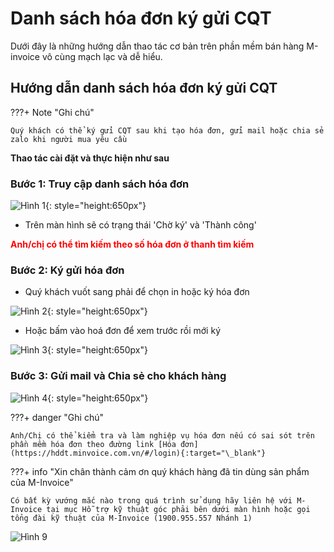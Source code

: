 # **Danh sách hóa đơn ký gửi CQT**

Dưới đây là những hướng dẫn thao tác cơ bản trên phần mềm bán hàng M-invoice vô cùng mạch lạc và dễ hiểu.

## **Hướng dẫn danh sách hóa đơn ký gửi CQT**

???+ Note "Ghi chú"

    Quý khách có thể ký gửi CQT sau khi tạo hóa đơn, gửi mail hoặc chia sẻ zalo khi người mua yêu cầu

**Thao tác cài đặt và thực hiện như sau**

### **Bước 1: Truy cập danh sách hóa đơn**

![Hình 1](../../assets/images/mSeller/danh-sach-hoa-don-1.png){: style="height:650px"}

- Trên màn hình sẽ có trạng thái 'Chờ ký' và 'Thành công'

<span style="color: red; font-weight: bold">Anh/chị có thể tìm kiếm theo số hóa đơn ở thanh tìm kiếm</span>

### **Bước 2: Ký gửi hóa đơn**

- Quý khách vuốt sang phải để chọn in hoặc ký hóa đơn

![Hình 2](../../assets/images/mSeller/danh-sach-hoa-don-2.png){: style="height:650px"}

- Hoặc bấm vào hoá đơn để xem trước rồi mới ký

![Hình 3](../../assets/images/mSeller/danh-sach-hoa-don-3.png){: style="height:650px"}

### **Bước 3: Gửi mail và Chia sẻ cho khách hàng**

![Hình 4](../../assets/images/mSeller/danh-sach-hoa-don-4.png){: style="height:650px"}

???+ danger "Ghi chú"

    Anh/Chị có thể kiểm tra và làm nghiệp vụ hóa đơn nếu có sai sót trên phần mềm hóa đơn theo đường link [Hóa đơn](https://hddt.minvoice.com.vn/#/login){:target="\_blank"}

???+ info "Xin chân thành cảm ơn quý khách hàng đã tin dùng sản phẩm của M-Invoice"

    Có bất kỳ vướng mắc nào trong quá trình sử dụng hãy liên hệ với M-Invoice tại mục Hỗ trợ kỹ thuật góc phải bên dưới màn hình hoặc gọi tổng đài kỹ thuật của M-Invoice (1900.955.557 Nhánh 1)

![Hình 9](../../assets/images/invoice2/hotro.png)
